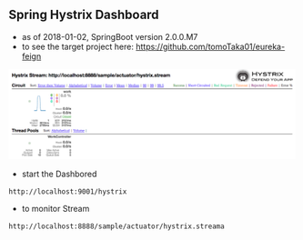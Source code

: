 ## Spring Hystrix Dashboard
  * as of 2018-01-02, SpringBoot version 2.0.0.M7
  * to see the target project here: https://github.com/tomoTaka01/eureka-feign

  ![GitHub Logo](/images/hystrix.png)

  * start the Dashbored 
```
http://localhost:9001/hystrix
```

  * to monitor Stream
```
http://localhost:8888/sample/actuator/hystrix.streama
```

